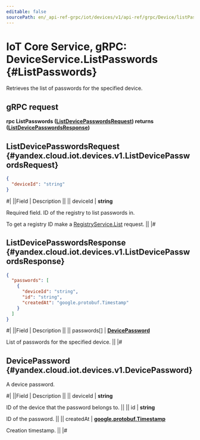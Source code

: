 ```yaml
---
editable: false
sourcePath: en/_api-ref-grpc/iot/devices/v1/api-ref/grpc/Device/listPasswords.md
---
```


# IoT Core Service, gRPC: DeviceService.ListPasswords {#ListPasswords}

Retrieves the list of passwords for the specified device.

## gRPC request

**rpc ListPasswords ([ListDevicePasswordsRequest](#yandex.cloud.iot.devices.v1.ListDevicePasswordsRequest)) returns ([ListDevicePasswordsResponse](#yandex.cloud.iot.devices.v1.ListDevicePasswordsResponse))**

## ListDevicePasswordsRequest {#yandex.cloud.iot.devices.v1.ListDevicePasswordsRequest}

```json
{
  "deviceId": "string"
}
```

#|
||Field | Description ||
|| deviceId | **string**

Required field. ID of the registry to list passwords in.

To get a registry ID make a [RegistryService.List](/docs/iot-core/api-ref/grpc/Registry/list#List) request. ||
|#

## ListDevicePasswordsResponse {#yandex.cloud.iot.devices.v1.ListDevicePasswordsResponse}

```json
{
  "passwords": [
    {
      "deviceId": "string",
      "id": "string",
      "createdAt": "google.protobuf.Timestamp"
    }
  ]
}
```

#|
||Field | Description ||
|| passwords[] | **[DevicePassword](#yandex.cloud.iot.devices.v1.DevicePassword)**

List of passwords for the specified device. ||
|#

## DevicePassword {#yandex.cloud.iot.devices.v1.DevicePassword}

A device password.

#|
||Field | Description ||
|| deviceId | **string**

ID of the device that the password belongs to. ||
|| id | **string**

ID of the password. ||
|| createdAt | **[google.protobuf.Timestamp](https://developers.google.com/protocol-buffers/docs/reference/google.protobuf#timestamp)**

Creation timestamp. ||
|#
